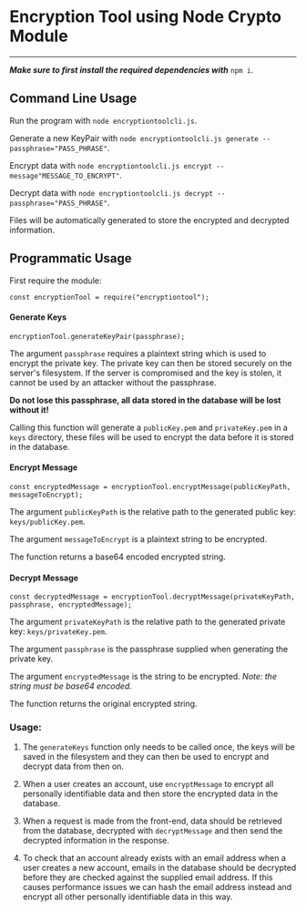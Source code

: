 # Encryption Tool using Node Crypto Module

---

**_Make sure to first install the required dependencies with_** `npm i`.

## Command Line Usage

Run the program with `node encryptiontoolcli.js`.

Generate a new KeyPair with `node encryptiontoolcli.js generate --passphrase="PASS_PHRASE"`.

Encrypt data with `node encryptiontoolcli.js encrypt --message"MESSAGE_TO_ENCRYPT"`.

Decrypt data with `node encryptiontoolcli.js decrypt --passphrase="PASS_PHRASE"`.

Files will be automatically generated to store the encrypted and decrypted information.

## Programmatic Usage

First require the module:

    const encryptionTool = require("encryptiontool");

#### Generate Keys

    encryptionTool.generateKeyPair(passphrase);

The argument `passphrase` requires a plaintext string which is used to encrypt the private key. The private key can then be stored securely on the server's filesystem. If the server is compromised and the key is stolen, it cannot be used by an attacker without the passphrase.

**Do not lose this passphrase, all data stored in the database will be lost without it!**

Calling this function will generate a `publicKey.pem` and `privateKey.pem` in a `keys` directory, these files will be used to encrypt the data before it is stored in the database.

#### Encrypt Message

    const encryptedMessage = encryptionTool.encryptMessage(publicKeyPath, messageToEncrypt);

The argument `publicKeyPath` is the relative path to the generated public key: `keys/publicKey.pem`.

The argument `messageToEncrypt` is a plaintext string to be encrypted.

The function returns a base64 encoded encrypted string.

#### Decrypt Message

    const decryptedMessage = encryptionTool.decryptMessage(privateKeyPath, passphrase, encryptedMessage);

The argument `privateKeyPath` is the relative path to the generated private key: `keys/privateKey.pem`.

The argument `passphrase` is the passphrase supplied when generating the private key.

The argument `encryptedMessage` is the string to be encrypted. _Note: the string must be base64 encoded._

The function returns the original encrypted string.

### Usage:

1. The `generateKeys` function only needs to be called once, the keys will be saved in the filesystem and they can then be used to encrypt and decrypt data from then on.

2. When a user creates an account, use `encryptMessage` to encrypt all personally identifiable data and then store the encrypted data in the database.

3. When a request is made from the front-end, data should be retrieved from the database, decrypted with `decryptMessage` and then send the decrypted information in the response.

4. To check that an account already exists with an email address when a user creates a new account, emails in the database should be decrypted before they are checked against the supplied email address. If this causes performance issues we can hash the email address instead and encrypt all other personally identifiable data in this way.
